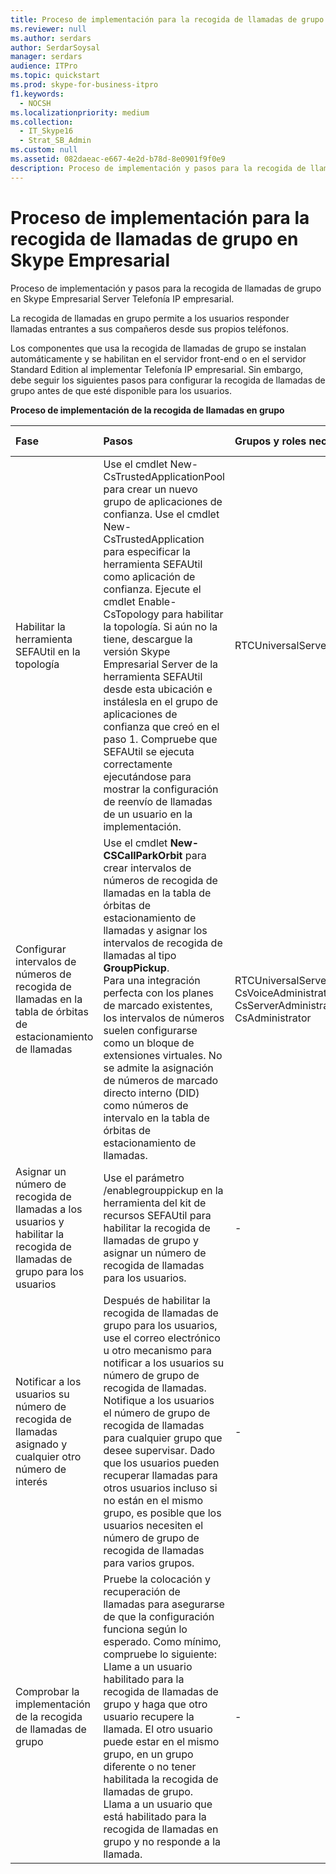 ```yaml
---
title: Proceso de implementación para la recogida de llamadas de grupo en Skype Empresarial
ms.reviewer: null
ms.author: serdars
author: SerdarSoysal
manager: serdars
audience: ITPro
ms.topic: quickstart
ms.prod: skype-for-business-itpro
f1.keywords:
  - NOCSH
ms.localizationpriority: medium
ms.collection:
  - IT_Skype16
  - Strat_SB_Admin
ms.custom: null
ms.assetid: 082daeac-e667-4e2d-b78d-8e0901f9f0e9
description: Proceso de implementación y pasos para la recogida de llamadas de grupo en Skype Empresarial Server Telefonía IP empresarial.
---
```


# <a name="deployment-process-for-group-call-pickup-in-skype-for-business"></a>Proceso de implementación para la recogida de llamadas de grupo en Skype Empresarial
 
Proceso de implementación y pasos para la recogida de llamadas de grupo en Skype Empresarial Server Telefonía IP empresarial.
  
La recogida de llamadas en grupo permite a los usuarios responder llamadas entrantes a sus compañeros desde sus propios teléfonos. 
  
 Los componentes que usa la recogida de llamadas de grupo se instalan automáticamente y se habilitan en el servidor front-end o en el servidor Standard Edition al implementar Telefonía IP empresarial. Sin embargo, debe seguir los siguientes pasos para configurar la recogida de llamadas de grupo antes de que esté disponible para los usuarios.
  
**Proceso de implementación de la recogida de llamadas en grupo**

|**Fase**|**Pasos**|**Grupos y roles necesarios**|**Documentación de implementación**|
|:-----|:-----|:-----|:-----|
|Habilitar la herramienta SEFAUtil en la topología|Use el cmdlet New-CsTrustedApplicationPool para crear un nuevo grupo de aplicaciones de confianza. Use el cmdlet New-CsTrustedApplication para especificar la herramienta SEFAUtil como aplicación de confianza. Ejecute el cmdlet Enable-CsTopology para habilitar la topología. Si aún no la tiene, descargue la versión Skype Empresarial Server de la herramienta SEFAUtil desde esta ubicación e instálesla en el grupo de aplicaciones de confianza que creó en el paso 1. Compruebe que SEFAUtil se ejecuta correctamente ejecutándose para mostrar la configuración de reenvío de llamadas de un usuario en la implementación. |RTCUniversalServerAdmins  <br/> |[Implementar la herramienta SEFAUtil en Skype Empresarial](deploy-the-sefautil-tool.md) <br/> [New-CsTrustedApplicationPool](/powershell/module/skype/new-cstrustedapplicationpool?view=skype-ps) </br>[New-CsTrustedApplication](/powershell/module/skype/new-cstrustedapplication?view=skype-ps)</br>[Enable-CsTopology](/powershell/module/skype/enable-cstopology?view=skype-ps) <br/> [Skype Empresarial Server de herramientas del kit de recursos de 2015](../../management-tools/resource-kit-tools.md). (Por Skype Empresarial Server debe usar la versión actual de la herramienta, pero esta documentación de Lync Server 2013 todavía se aplica).  <br/> |
|Configurar intervalos de números de recogida de llamadas en la tabla de órbitas de estacionamiento de llamadas  <br/> |Use el cmdlet **New-CSCallParkOrbit** para crear intervalos de números de recogida de llamadas en la tabla de órbitas de estacionamiento de llamadas y asignar los intervalos de recogida de llamadas al tipo **GroupPickup**.  <br/> Para una integración perfecta con los planes de marcado existentes, los intervalos de números suelen configurarse como un bloque de extensiones virtuales. No se admite la asignación de números de marcado directo interno (DID) como números de intervalo en la tabla de órbitas de estacionamiento de llamadas.  <br/> |RTCUniversalServerAdmins  <br/> CsVoiceAdministrator  <br/> CsServerAdministrator  <br/> CsAdministrator  <br/> |[Crear o modificar un intervalo de números de recogida de llamadas de grupo en Skype Empresarial](create-or-modify-a-group-call-pickup-number-range.md) <br/> |
|Asignar un número de recogida de llamadas a los usuarios y habilitar la recogida de llamadas de grupo para los usuarios  <br/> |Use el parámetro /enablegrouppickup en la herramienta del kit de recursos SEFAUtil para habilitar la recogida de llamadas de grupo y asignar un número de recogida de llamadas para los usuarios.  <br/> |-  <br/> |[Habilitar la recogida de llamadas de grupo para los usuarios y asignar un número de grupo en Skype Empresarial](enable-group-call-pickup-for-users-and-assign-a-group-number.md) <br/> |
|Notificar a los usuarios su número de recogida de llamadas asignado y cualquier otro número de interés  <br/> |Después de habilitar la recogida de llamadas de grupo para los usuarios, use el correo electrónico u otro mecanismo para notificar a los usuarios su número de grupo de recogida de llamadas. Notifique a los usuarios el número de grupo de recogida de llamadas para cualquier grupo que desee supervisar. Dado que los usuarios pueden recuperar llamadas para otros usuarios incluso si no están en el mismo grupo, es posible que los usuarios necesiten el número de grupo de recogida de llamadas para varios grupos.  <br/> |-  <br/> ||
|Comprobar la implementación de la recogida de llamadas de grupo  <br/> | Pruebe la colocación y recuperación de llamadas para asegurarse de que la configuración funciona según lo esperado. Como mínimo, compruebe lo siguiente: <br/>  Llame a un usuario habilitado para la recogida de llamadas de grupo y haga que otro usuario recupere la llamada. El otro usuario puede estar en el mismo grupo, en un grupo diferente o no tener habilitada la recogida de llamadas de grupo. <br/>  Llama a un usuario que está habilitado para la recogida de llamadas en grupo y no responde a la llamada. <br/> |-  <br/> ||
